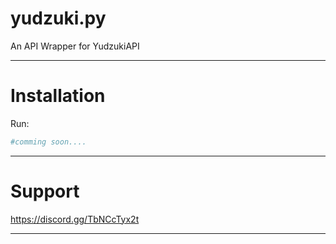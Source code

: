 # yudzuki.py

An API Wrapper for YudzukiAPI

***

Installation
====
Run:
```bash
#comming soon....
```

***

Support
====
https://discord.gg/TbNCcTyx2t 

***
